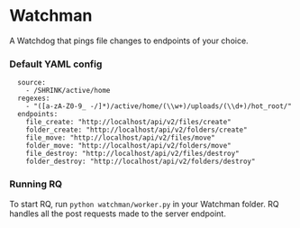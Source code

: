 # Watchman
A Watchdog that pings file changes to endpoints of your choice.

### Default YAML config
```
  source:
    - /SHRINK/active/home
  regexes:
    - "([a-zA-Z0-9_ -/]*)/active/home/(\\w+)/uploads/(\\d+)/hot_root/"
  endpoints:
    file_create: "http://localhost/api/v2/files/create"
    folder_create: "http://localhost/api/v2/folders/create"
    file_move: "http://localhost/api/v2/files/move"
    folder_move: "http://localhost/api/v2/folders/move"
    file_destroy: "http://localhost/api/v2/files/destroy"
    folder_destroy: "http://localhost/api/v2/folders/destroy"
```

### Running RQ
To start RQ, run `python watchman/worker.py` in your Watchman folder. RQ handles
all the post requests made to the server endpoint.

